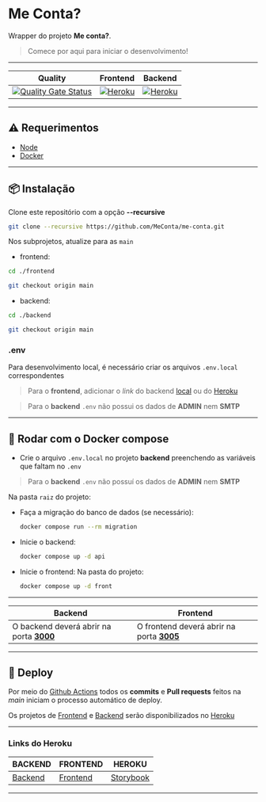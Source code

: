 # Me Conta? #


Wrapper do projeto **Me conta?**.

> Comece por aqui para iniciar o desenvolvimento!

---
| Quality                                                                                                                                                                      | Frontend                                                                                                        | Backend                                                                                                       |
|------------------------------------------------------------------------------------------------------------------------------------------------------------------------------|-----------------------------------------------------------------------------------------------------------------|---------------------------------------------------------------------------------------------------------------|
| [![Quality Gate Status](https://sonarcloud.io/api/project_badges/measure?project=MeConta_me-conta&metric=alert_status)](https://sonarcloud.io/dashboard?id=MeConta_me-conta) | [![Heroku](https://heroku-badge.herokuapp.com/?app=me-conta-frontend)](https://me-conta-frontend.herokuapp.com) | [![Heroku](https://heroku-badge.herokuapp.com/?app=me-conta-backend)](https://me-conta-backend.herokuapp.com) |
---

## :warning: Requerimentos ##

* [Node](https://nodejs.org/)
* [Docker](https://www.docker.com/products/docker-desktop)

---

## :package: Instalação ##

Clone este repositório com a opção **--recursive**

```bash
git clone --recursive https://github.com/MeConta/me-conta.git
```
Nos subprojetos, atualize para as `main`
- frontend:
```bash
cd ./frontend
```
```bash
git checkout origin main
```
- backend:
```bash
cd ./backend
```
```bash
git checkout origin main
```

### .env
Para desenvolvimento local, é necessário criar os arquivos `.env.local` correspondentes
> Para o **frontend**, adicionar o _link_ do backend [local](http://localhost:3000) ou do [Heroku](https://me-conta-backend.herokuapp.com)

> Para o **backend** `.env` não possui os dados de **ADMIN** nem **SMTP**

---

## :whale: Rodar com o Docker compose ##

- Crie o arquivo `.env.local` no projeto **backend** preenchendo as variáveis que faltam no `.env`
> Para o **backend** `.env` não possuí os dados de **ADMIN** nem **SMTP**

Na pasta `raiz` do projeto:
- Faça a migração do banco de dados (se necessário):
  ```bash
  docker compose run --rm migration
  ```
- Inicie o backend:
  ```bash
  docker compose up -d api
  ```
- Inicie o frontend: Na pasta do projeto:
  ```bash
  docker compose up -d front
  ```

---
    
| Backend                                  | Frontend                                  |
|------------------------------------------|-------------------------------------------|
| O backend deverá abrir na porta **[3000](http://localhost:3000)** | O frontend deverá abrir na porta **[3005](http://localhost:3005)** |

---

## :robot: Deploy ##


Por meio do [Github Actions](https://github.com/features/actions) todos os **commits** e **Pull requests** feitos na *main* iniciam o processo automático de deploy.

Os projetos de [Frontend](https://github.com/MeConta/me-conta-frontend) e [Backend](https://github.com/MeConta/me-conta-backend) serão disponibilizados no [Heroku](https://heroku.com)

---
### Links do **Heroku** ###
| BACKEND                                          | FRONTEND                                            | HEROKU                                                |
|--------------------------------------------------|-----------------------------------------------------|-------------------------------------------------------|
| [Backend](https://me-conta-backend.herokuapp.com)| [Frontend](https://me-conta-frontend.herokuapp.com) | [Storybook](https://me-conta-storybook.herokuapp.com) | 

---
